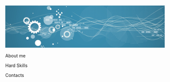 ![Header](https://github.com/Vitaly-chek/Vitaly-chek/blob/main/images/1.jpg)

About me

Hard Skills

Contacts